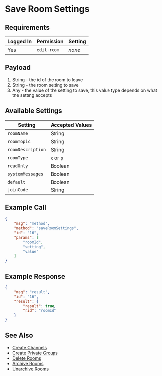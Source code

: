 # Save Room Settings


## Requirements
| Logged In | Permission | Setting |
| --- | --- | --- |
| Yes | `edit-room` | _none_ |

## Payload
1. String - the id of the room to leave
2. String - the room setting to save
3. Any - the value of the setting to save, this value type depends on what the setting accepts

## Available Settings
| Setting | Accepted Values |
| --- | --- |
| `roomName` | String |
| `roomTopic` | String |
| `roomDescription` | String |
| `roomType` | `c` or `p` |
| `readOnly` | Boolean |
| `systemMessages` | Boolean |
| `default` | Boolean |
| `joinCode` | String |

## Example Call

```json
{
    "msg": "method",
    "method": "saveRoomSettings",
    "id": "16",
    "params": [
        "roomId",
        "setting",
        "value"
    ]
}
```

## Example Response

```json
{
    "msg": "result",
    "id": "16",
    "result": {
        "result": true,
        "rid": "roomId"
    }
}
```

## See Also
* [Create Channels][1]
* [Create Private Groups][2]
* [Delete Rooms][3]
* [Archive Rooms][5]
* [Unarchive Rooms][4]

[1]:../create-channels/
[2]:../create-private-groups/
[3]:../delete-rooms/
[4]:../unarchive-rooms/
[5]:../archive-rooms/
